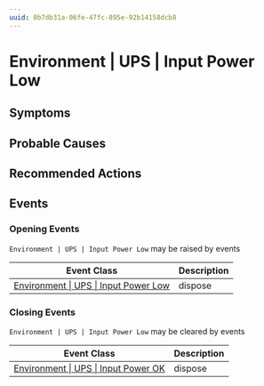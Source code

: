 ```yaml
---
uuid: 0b7db31a-06fe-47fc-895e-92b14158dcb8
---
```

# Environment | UPS | Input Power Low

## Symptoms

## Probable Causes

## Recommended Actions

## Events

### Opening Events
`Environment | UPS | Input Power Low` may be raised by events

Event Class | Description
--- | ---
[Environment \| UPS \| Input Power Low](../../../event-classes/environment/ups/input-power-low.md) | dispose

### Closing Events
`Environment | UPS | Input Power Low` may be cleared by events

Event Class | Description
--- | ---
[Environment \| UPS \| Input Power OK](../../../event-classes/environment/ups/input-power-ok.md) | dispose
